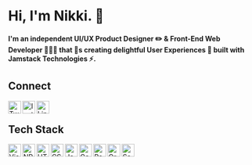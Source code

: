 <!--  ***********************************
      Icons from: https://simpleicons.org
      Emojis from: https://emojipedia.org
      ***********************************  -->

# Hi, I'm Nikki. 👋
#### I'm an independent UI/UX Product Designer ✏️ & Front-End Web Developer 👩🏻‍💻 that 💖s creating delightful User Experiences 🤗 built with Jamstack Technologies ⚡.

## Connect
<div>
  <div>
    <a href="https://www.twitter.com/nikkipantony" target="_blank"><img align="left" alt="Twitter Logo" title="Twitter" width="26px" src="https://unpkg.com/simple-icons@v3/icons/twitter.svg" /></a>
  </div>
  <div>
    <a href="https://www.instagram.com/nikkipantony" target="_blank"><img align="left" alt="Instagram Logo" title="Instagram" width="26px" src="https://unpkg.com/simple-icons@v3/icons/instagram.svg" /></a>
  </div>
  <div>
    <a href="https://www.linkedin.com/in/nikkipantony" target="_blank"><img align="left" alt="LinkedIn Logo" title="LinkedIn" width="26px" src="https://unpkg.com/simple-icons@v3/icons/linkedin.svg" /></a>
  </div>
</div>

<br />

## Tech Stack 

<div>
  <div>
    <img align="left" alt="Visual Studio Code" title="Visual Studio Code" width="26px" src="https://unpkg.com/simple-icons@v3/icons/visualstudiocode.svg" />
  </div>
  <div>
    <img align="left" alt="NPM" title="NPM" width="26px" src="https://unpkg.com/simple-icons@v3/icons/npm.svg" />
  </div>
  <div>
    <img align="left" alt="HTML5" title="HTML5" width="26px" src="https://unpkg.com/simple-icons@v3/icons/html5.svg" />
  </div>
  <div>
    <img align="left" alt="CSS3" title="CSS3" width="26px" src="https://unpkg.com/simple-icons@v3/icons/css3.svg" />
  </div>
  <div>
    <img align="left" alt="JavaScript" title="JavaScript" width="26px" src="https://unpkg.com/simple-icons@v3/icons/javascript.svg" />
  </div>
  <div>
    <img align="left" alt="Gatsby" title="Gatsby" width="26px" src="https://unpkg.com/simple-icons@v3/icons/gatsby.svg" />
  </div>
  <div>
    <img align="left" alt="React" title="React" width="26px" src="https://unpkg.com/simple-icons@v3/icons/react.svg" />
  </div>
  <div>
    <img align="left" alt="GraphQL" title="GraphQL" width="26px" src="https://unpkg.com/simple-icons@v3/icons/graphql.svg" />
  </div>
  <div>
    <img align="left" alt="Sass" title="Sass" width="26px" src="https://unpkg.com/simple-icons@v3/icons/sass.svg" />
  </div>
